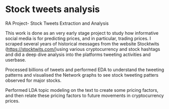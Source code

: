 # Stock tweets analysis
RA Project- Stock Tweets Extraction and Analysis

This work is done as an very early stage project to study how informative social media is for predicting prices, and in particular, trading prices. 
I scraped several years of historical messages from the website Stocktwits (https://stocktwits.com/)using various cryptocurrency and stock hashtags and did a deep dive analysis into the platforms tweeting activities and userbase.

Processed billions of tweets and performed EDA to understand the tweeting patterns and visualised the Network graphs to see stock tweeting patters observed for major stocks.

Performed LDA topic modeling on the text to create some pricing factors, and then relate these pricing factors to future movements in cryptocurrency prices.
 
